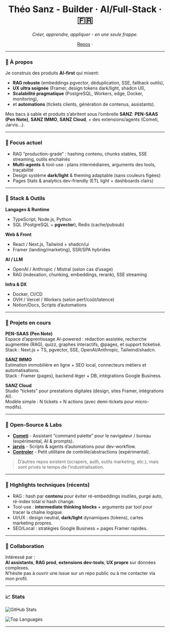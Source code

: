 <!-- Header -->
<h1 align="center">Théo Sanz - Builder · AI/Full-Stack · 🇫🇷</h1>
<p align="center">
  <i>Créer, apprendre, appliquer - en une seule frappe.</i>
</p>

<p align="center">
  <a href="https://github.com/Sanzcloud-web?tab=repositories">Repos</a> ·
</p>

---

### 👋 À propos

Je construis des produits **AI-first** qui mixent:
- **RAG robuste** (embeddings pgvector, déduplication, SSE, fallback outils),
- **UX ultra soignée** (Framer, design tokens dark/light, shadcn UI),
- **Scalabilité pragmatique** (PostgreSQL, Workers, edge, Docker, monitoring),
- et **automations** (tickets clients, génération de contenus, assistants).

Mes bacs à sable et produits s’abritent sous l’ombrelle **SANZ**:
**PEN-SAAS (Pen Note)**, **SANZ IMMO**, **SANZ Cloud**, + des extensions/agents (Cometi, Jarvis…).

---

### 🧠 Focus actuel

- RAG “production-grade” : hashing contenu, chunks stables, SSE streaming, outils enchaînés
- **Multi-agents** & tool-use : plans intermédiaires, arguments des tools, traçabilité
- Design système **dark/light** & theming adaptable (sans couleurs figées)
- Pages Stats & analytics dev-friendly (ETL light + dashboards clairs)

---

### 🧰 Stack & Outils

**Langages & Runtime**
- TypeScript, Node.js, Python  
- SQL (PostgreSQL + **pgvector**), Redis (cache/pubsub)

**Web & Front**
- React / Next.js, Tailwind + shadcn/ui  
- Framer (landing/marketing), SSR/SPA hybrides

**AI / LLM**
- OpenAI / Anthropic / Mistral (selon cas d’usage)  
- RAG (indexation, chunking, embeddings, rerank), SSE streaming

**Infra & DX**
- Docker, CI/CD  
- OVH / Vercel / Workers (selon perf/coût/latence)  
- Notion/Docs, Scripts d’automations

---

### 🚀 Projets en cours

**PEN-SAAS (Pen Note)**  
Espace d’apprentissage AI-powered : rédaction assistée, recherche augmentée (RAG), quizz, graphes interactifs, @pages, et support ticketisé.  
Stack : Next.js + TS, pgvector, SSE, OpenAI/Anthropic, Tailwind/shadcn.

**SANZ IMMO**  
Estimation immobilière en ligne + SEO local, connecteurs métiers et automatisations.  
Stack : Framer (pages), backend léger + DB, intégrations Google Business.

**SANZ Cloud**  
Studio “tickets” pour prestations digitales (design, sites Framer, intégrations AI).  
Modèle simple : N tickets = N actions (avec demi-tickets pour micro-modifs).

---

### 🧪 Open-Source & Labs

- **[Cometi](https://github.com/Sanzcloud-web/Cometi)** - Assistant “command palette” pour le navigateur / bureau (expérimental, AI & prompts).  
- **[jarvis](https://github.com/Sanzcloud-web/jarvis)** - Scripts & agents d’automations pour dev-workflow.  
- **[Controler](https://github.com/Sanzcloud-web/Controler)** - Petit utilitaire de contrôle/abstractions (expérimental).

> D’autres repos existent (scrapers, auth, outils marketing, etc.), mais sont privés le temps de l’industrialisation.

---

### 📌 Highlights techniques (récents)

- RAG : hash par **contenu** pour éviter ré-embeddings inutiles, purge auto, ré-index total si hash change.  
- Tool-use : **intermediate thinking blocks** + arguments par tool pour tracer la chaîne logique.  
- UI/UX : design neutral, **dark/light** dynamiques (tokens), cartes marketing propres.  
- SEO/Local : stratégies Google Business + pages Framer rapides.  

---

### 🤝 Collaboration

Intéressé par :  
**AI assistants**, **RAG prod**, **extensions dev-tools**, **UX propre** sur données complexes.  
N’hésite pas à ouvrir une issue sur un repo public ou à me contacter via mon profil.

---

### 📈 Stats 

<p>
  <img
    src="https://github-readme-stats.vercel.app/api?username=Sanzcloud-web&show_icons=true&hide_title=true"
    alt="GitHub Stats"
  />
</p>
<p>
  <img
    src="https://github-readme-stats.vercel.app/api/top-langs/?username=Sanzcloud-web&layout=compact"
    alt="Top Languages"
  />
</p>

---
